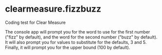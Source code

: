 # clearmeasure.fizzbuzz
Coding test for Clear  Measure

The console app will prompt you for the word to use for the first number ("fizz" by default), and the word for the second number ("buzz" by default).
It will also prompt you for values to substitute for the defaults, 3 and 5. 
Finally, it will prompt you for the upper bound (100 by default). 
